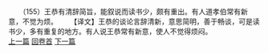 　　（155）王恭有清辞简旨，能叙说而读书少，颇有重出。有人道孝伯常有新意，不觉为烦。
　　【译文】王恭的谈论言辞清新，意思简明，善于畅谈，可是读书少，多有重复的地方。有人说王恭常有新意，使人不觉得烦闷。
<br>[上一篇](08_154) [回卷首](08_000) [下一篇](08_156)
